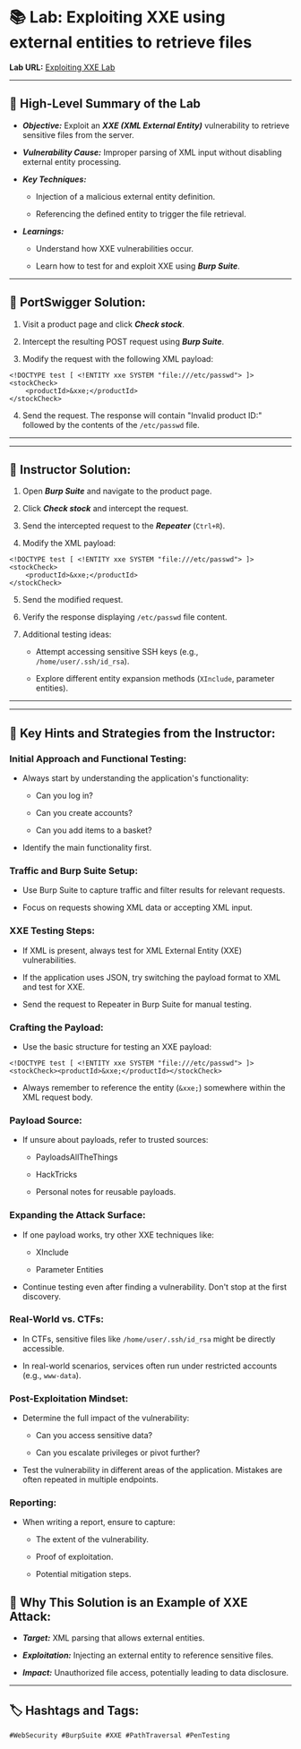 # 📚 **Lab: Exploiting XXE using external entities to retrieve files**

**Lab URL:** [Exploiting XXE Lab](https://portswigger.net/web-security/xxe/lab-exploiting-xxe-to-retrieve-files)

---

## 🚀 **High-Level Summary of the Lab**

- **_Objective:_** Exploit an **_XXE (XML External Entity)_** vulnerability to retrieve sensitive files from the server.
    
- **_Vulnerability Cause:_** Improper parsing of XML input without disabling external entity processing.
    
- **_Key Techniques:_**
    
    - Injection of a malicious external entity definition.
        
    - Referencing the defined entity to trigger the file retrieval.
        
- **_Learnings:_**
    
    - Understand how XXE vulnerabilities occur.
        
    - Learn how to test for and exploit XXE using **_Burp Suite_**.
        

---

## 📌 **PortSwigger Solution:**

1. Visit a product page and click **_Check stock_**.
    
2. Intercept the resulting POST request using **_Burp Suite_**.
    
3. Modify the request with the following XML payload:
    

```
<!DOCTYPE test [ <!ENTITY xxe SYSTEM "file:///etc/passwd"> ]>
<stockCheck>
    <productId>&xxe;</productId>
</stockCheck>
```

4. Send the request. The response will contain "Invalid product ID:" followed by the contents of the `/etc/passwd` file.
    

---

---
## 📌 **Instructor Solution:**

1. Open **_Burp Suite_** and navigate to the product page.
    
2. Click **_Check stock_** and intercept the request.
    
3. Send the intercepted request to the **_Repeater_** (`Ctrl+R`).
    
4. Modify the XML payload:
    

```
<!DOCTYPE test [ <!ENTITY xxe SYSTEM "file:///etc/passwd"> ]>
<stockCheck>
    <productId>&xxe;</productId>
</stockCheck>
```

5. Send the modified request.
    
6. Verify the response displaying `/etc/passwd` file content.
    
7. Additional testing ideas:
    
    - Attempt accessing sensitive SSH keys (e.g., `/home/user/.ssh/id_rsa`).
        
    - Explore different entity expansion methods (`XInclude`, parameter entities).
        

---

---

## 📌 **Key Hints and Strategies from the Instructor:**

### Initial Approach and Functional Testing:

- Always start by understanding the application's functionality:
    
    - Can you log in?
        
    - Can you create accounts?
        
    - Can you add items to a basket?
        
- Identify the main functionality first.
    

### Traffic and Burp Suite Setup:

- Use Burp Suite to capture traffic and filter results for relevant requests.
    
- Focus on requests showing XML data or accepting XML input.
    

### XXE Testing Steps:

- If XML is present, always test for XML External Entity (XXE) vulnerabilities.
    
- If the application uses JSON, try switching the payload format to XML and test for XXE.
    
- Send the request to Repeater in Burp Suite for manual testing.
    

### Crafting the Payload:

- Use the basic structure for testing an XXE payload:
    

```
<!DOCTYPE test [ <!ENTITY xxe SYSTEM "file:///etc/passwd"> ]>
<stockCheck><productId>&xxe;</productId></stockCheck>
```

- Always remember to reference the entity (`&xxe;`) somewhere within the XML request body.
    

### Payload Source:

- If unsure about payloads, refer to trusted sources:
    
    - PayloadsAllTheThings
        
    - HackTricks
        
    - Personal notes for reusable payloads.
        

### Expanding the Attack Surface:

- If one payload works, try other XXE techniques like:
    
    - XInclude
        
    - Parameter Entities
        
- Continue testing even after finding a vulnerability. Don't stop at the first discovery.
    

### Real-World vs. CTFs:

- In CTFs, sensitive files like `/home/user/.ssh/id_rsa` might be directly accessible.
    
- In real-world scenarios, services often run under restricted accounts (e.g., `www-data`).
    

### Post-Exploitation Mindset:

- Determine the full impact of the vulnerability:
    
    - Can you access sensitive data?
        
    - Can you escalate privileges or pivot further?
        
- Test the vulnerability in different areas of the application. Mistakes are often repeated in multiple endpoints.
    

### Reporting:

- When writing a report, ensure to capture:
    
    - The extent of the vulnerability.
        
    - Proof of exploitation.
        
    - Potential mitigation steps.
        


## 📖 **Why This Solution is an Example of XXE Attack:**

- **_Target:_** XML parsing that allows external entities.
    
- **_Exploitation:_** Injecting an external entity to reference sensitive files.
    
- **_Impact:_** Unauthorized file access, potentially leading to data disclosure.
    

---

## 🏷️ **Hashtags and Tags:**

`#WebSecurity #BurpSuite #XXE #PathTraversal #PenTesting`